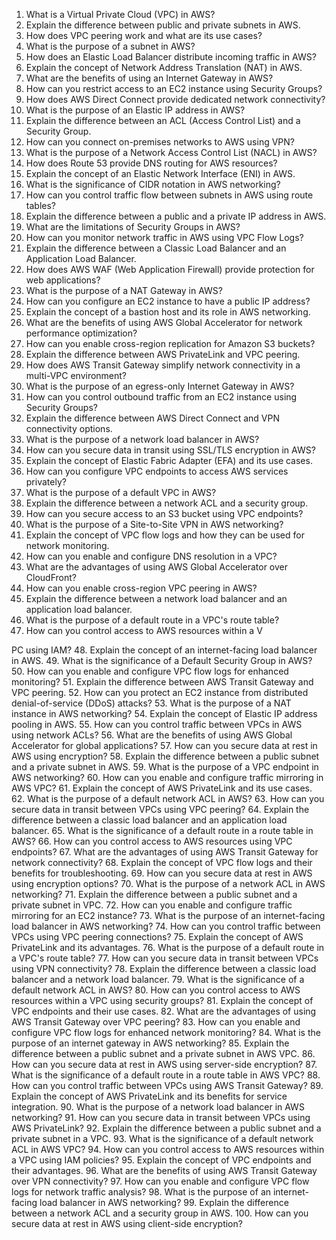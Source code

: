 

1. What is a Virtual Private Cloud (VPC) in AWS?
2. Explain the difference between public and private subnets in AWS.
3. How does VPC peering work and what are its use cases?
4. What is the purpose of a subnet in AWS?
5. How does an Elastic Load Balancer distribute incoming traffic in AWS?
6. Explain the concept of Network Address Translation (NAT) in AWS.
7. What are the benefits of using an Internet Gateway in AWS?
8. How can you restrict access to an EC2 instance using Security Groups?
9. How does AWS Direct Connect provide dedicated network connectivity?
10. What is the purpose of an Elastic IP address in AWS?
11. Explain the difference between an ACL (Access Control List) and a Security Group.
12. How can you connect on-premises networks to AWS using VPN?
13. What is the purpose of a Network Access Control List (NACL) in AWS?
14. How does Route 53 provide DNS routing for AWS resources?
15. Explain the concept of an Elastic Network Interface (ENI) in AWS.
16. What is the significance of CIDR notation in AWS networking?
17. How can you control traffic flow between subnets in AWS using route tables?
18. Explain the difference between a public and a private IP address in AWS.
19. What are the limitations of Security Groups in AWS?
20. How can you monitor network traffic in AWS using VPC Flow Logs?
21. Explain the difference between a Classic Load Balancer and an Application Load Balancer.
22. How does AWS WAF (Web Application Firewall) provide protection for web applications?
23. What is the purpose of a NAT Gateway in AWS?
24. How can you configure an EC2 instance to have a public IP address?
25. Explain the concept of a bastion host and its role in AWS networking.
26. What are the benefits of using AWS Global Accelerator for network performance optimization?
27. How can you enable cross-region replication for Amazon S3 buckets?
28. Explain the difference between AWS PrivateLink and VPC peering.
29. How does AWS Transit Gateway simplify network connectivity in a multi-VPC environment?
30. What is the purpose of an egress-only Internet Gateway in AWS?
31. How can you control outbound traffic from an EC2 instance using Security Groups?
32. Explain the difference between AWS Direct Connect and VPN connectivity options.
33. What is the purpose of a network load balancer in AWS?
34. How can you secure data in transit using SSL/TLS encryption in AWS?
35. Explain the concept of Elastic Fabric Adapter (EFA) and its use cases.
36. How can you configure VPC endpoints to access AWS services privately?
37. What is the purpose of a default VPC in AWS?
38. Explain the difference between a network ACL and a security group.
39. How can you secure access to an S3 bucket using VPC endpoints?
40. What is the purpose of a Site-to-Site VPN in AWS networking?
41. Explain the concept of VPC flow logs and how they can be used for network monitoring.
42. How can you enable and configure DNS resolution in a VPC?
43. What are the advantages of using AWS Global Accelerator over CloudFront?
44. How can you enable cross-region VPC peering in AWS?
45. Explain the difference between a network load balancer and an application load balancer.
46. What is the purpose of a default route in a VPC's route table?
47. How can you control access to AWS resources within a V

PC using IAM?
48. Explain the concept of an internet-facing load balancer in AWS.
49. What is the significance of a Default Security Group in AWS?
50. How can you enable and configure VPC flow logs for enhanced monitoring?
51. Explain the difference between AWS Transit Gateway and VPC peering.
52. How can you protect an EC2 instance from distributed denial-of-service (DDoS) attacks?
53. What is the purpose of a NAT instance in AWS networking?
54. Explain the concept of Elastic IP address pooling in AWS.
55. How can you control traffic between VPCs in AWS using network ACLs?
56. What are the benefits of using AWS Global Accelerator for global applications?
57. How can you secure data at rest in AWS using encryption?
58. Explain the difference between a public subnet and a private subnet in AWS.
59. What is the purpose of a VPC endpoint in AWS networking?
60. How can you enable and configure traffic mirroring in AWS VPC?
61. Explain the concept of AWS PrivateLink and its use cases.
62. What is the purpose of a default network ACL in AWS?
63. How can you secure data in transit between VPCs using VPC peering?
64. Explain the difference between a classic load balancer and an application load balancer.
65. What is the significance of a default route in a route table in AWS?
66. How can you control access to AWS resources using VPC endpoints?
67. What are the advantages of using AWS Transit Gateway for network connectivity?
68. Explain the concept of VPC flow logs and their benefits for troubleshooting.
69. How can you secure data at rest in AWS using encryption options?
70. What is the purpose of a network ACL in AWS networking?
71. Explain the difference between a public subnet and a private subnet in VPC.
72. How can you enable and configure traffic mirroring for an EC2 instance?
73. What is the purpose of an internet-facing load balancer in AWS networking?
74. How can you control traffic between VPCs using VPC peering connections?
75. Explain the concept of AWS PrivateLink and its advantages.
76. What is the purpose of a default route in a VPC's route table?
77. How can you secure data in transit between VPCs using VPN connectivity?
78. Explain the difference between a classic load balancer and a network load balancer.
79. What is the significance of a default network ACL in AWS?
80. How can you control access to AWS resources within a VPC using security groups?
81. Explain the concept of VPC endpoints and their use cases.
82. What are the advantages of using AWS Transit Gateway over VPC peering?
83. How can you enable and configure VPC flow logs for enhanced network monitoring?
84. What is the purpose of an internet gateway in AWS networking?
85. Explain the difference between a public subnet and a private subnet in AWS VPC.
86. How can you secure data at rest in AWS using server-side encryption?
87. What is the significance of a default route in a route table in AWS VPC?
88. How can you control traffic between VPCs using AWS Transit Gateway?
89. Explain the concept of AWS PrivateLink and its benefits for service integration.
90. What is the purpose of a network load balancer in AWS networking?
91. How can you secure data in transit between VPCs using AWS PrivateLink?
92. Explain the difference between a public subnet and a private subnet in a VPC.
93. What is the significance of a default network ACL in AWS VPC?
94. How can you control access to AWS resources within a VPC using IAM policies?
95. Explain the concept of VPC endpoints and their advantages.
96. What are the benefits of using AWS Transit Gateway over VPN connectivity?
97. How can you enable and configure VPC flow logs for network traffic analysis?
98. What is the purpose of an internet-facing load balancer in AWS networking?
99. Explain the difference between a network ACL and a security group in AWS.
100. How can you secure data at rest in AWS using client-side encryption?

